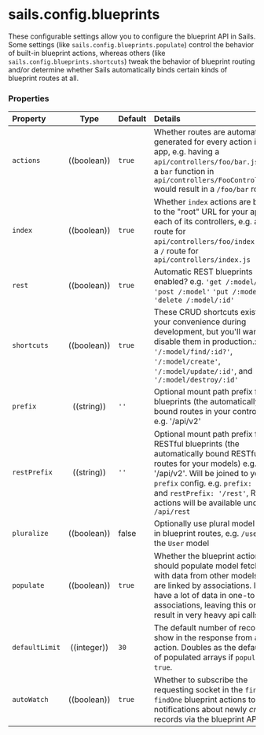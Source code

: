 # sails.config.blueprints

These configurable settings allow you to configure the blueprint API in Sails.  Some settings (like `sails.config.blueprints.populate`) control the behavior of built-in blueprint actions, whereas others (like `sails.config.blueprints.shortcuts`) tweak the behavior of blueprint routing and/or determine whether Sails automatically binds certain kinds of blueprint routes at all.


### Properties

| Property    | Type       | Default   | Details |
|:------------|:----------:|:----------|:--------|
| `actions`| ((boolean))|`true`|Whether routes are automatically generated for every action in your app, e.g. having a `api/controllers/foo/bar.js` file or a `bar` function in `api/controllers/FooController.js` would result in a `/foo/bar` route
| `index` | ((boolean))|`true`|Whether `index` actions are bound to the "root" URL for your app and each of its controllers, e.g. a `/foo` route for `api/controllers/foo/index.js`, or a `/` route for `api/controllers/index.js`
|`rest`|((boolean))|`true`|Automatic REST blueprints enabled? e.g. `'get /:model/:id?'` `'post /:model'` `'put /:model/:id'` `'delete /:model/:id'`
|`shortcuts`|((boolean))|`true`|These CRUD shortcuts exist for your convenience during development, but you'll want to disable them in production.: `'/:model/find/:id?'`, `'/:model/create'`, `'/:model/update/:id'`, and `'/:model/destroy/:id'`
| `prefix`      | ((string))| `''`     | Optional mount path prefix for blueprints (the automatically bound routes in your controllers) e.g. '/api/v2'
| `restPrefix`  | ((string))| `''`     | Optional mount path prefix for RESTful blueprints (the automatically bound RESTful routes for your models) e.g. '/api/v2'. Will be joined to your `prefix` config. e.g. `prefix: '/api'` and `restPrefix: '/rest'`, RESTful actions will be available under `/api/rest`
|`pluralize`|((boolean))|false|Optionally use plural model names in blueprint routes, e.g. `/users` for the `User` model
|`populate`|((boolean))|`true`|Whether the blueprint actions should populate model fetches with data from other models which are linked by associations.  If you have a lot of data in one-to-many associations, leaving this on may result in very heavy api calls.
|`defaultLimit`|((integer))|`30`|The default number of records to show in the response from a "find" action.  Doubles as the default size of populated arrays if `populate` is `true`.
|`autoWatch`|((boolean))|`true`| Whether to subscribe the requesting socket in the `find` and `findOne` blueprint actions to notifications about newly _created_ records via the blueprint API.


<docmeta name="displayName" value="sails.config.blueprints">
<docmeta name="pageType" value="property">

